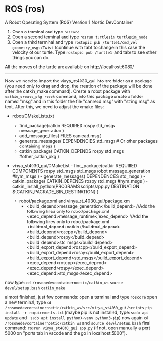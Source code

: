 
# ROS (ros)

A Robot Operating System (ROS) Version 1 Noetic DevContainer

1. Open a terminal and type `roscore`
2. Open a second terminal and type `rosrun turtlesim turtlesim_node`
3. Open a third terminal and type `rostopic pub /turtle1/cmd_vel geometry_msgs/Twist` (continue with tab) to change in this case the velocity of our turtle. Type `rostopic pub /turtle1` (and tab) to see other things you can do.

All the moves of the turtle are available on http://localhost:6080/


---------------------------------

Now we need to import the vinya_st4030_gui into src folder as a package (you need only to drag and drop, the creation of the package will be done after the catkin_make command).
Create a robot package with `catkin_create_pkg robot` command, into this package create a folder named "msg" and in this folder the file "canread.msg" with "string msg" as text.
After this, we need to adjust the cmake files:
  -  robot/CMakeLists.txt
      - find_package(catkin REQUIRED
        rospy
        std_msgs
        message_generation
        )
       - add_message_files(
         FILES
         canread.msg
         )
       - generate_messages(
         DEPENDENCIES
         std_msgs  # Or other packages containing msgs
         )
       - catkin_package(
          CATKIN_DEPENDS rospy std_msgs #other_catkin_pkg 
          )


  - vinya_st4030_gui/CMakeList
        -  find_package(catkin REQUIRED COMPONENTS
            rospy
            std_msgs
            std_msgs
            robot
            message_generation
            #hym_msgs
            )
        -  generate_messages(
           DEPENDENCIES
           std_msgs
           )
        - catkin_package(
           CATKIN_DEPENDS rospy std_msgs #hym_msgs
            )
         - catkin_install_python(PROGRAMS
            scripts/app.py
             DESTINATION ${CATKIN_PACKAGE_BIN_DESTINATION}
           )

    - robot/package.xml and vinya_st_4030_gui/package.xml
         - <build_depend>message_generation</build_depend>  //Add the following lines only to robot/package.xml
           <exec_depend>message_runtime</exec_depend>      //Add the following lines only to robot/package.xml
            <buildtool_depend>catkin</buildtool_depend>
            <build_depend>roscpp</build_depend>
            <build_depend>rospy</build_depend>
            <build_depend>std_msgs</build_depend>
            <build_export_depend>roscpp</build_export_depend>
            <build_export_depend>rospy</build_export_depend>
            <build_export_depend>std_msgs</build_export_depend>
            <exec_depend>roscpp</exec_depend>
            <exec_depend>rospy</exec_depend>
            <exec_depend>std_msgs</exec_depend>


now type: `cd /rosonedevcontainernoetic/catkin_ws`
`source devel/setup.bash`
`catkin_make`

almost finished, just few commands:
open a terminal and type `roscore`
open a new terminal, type `cd /rosonedevcontainernoetic/catkin_ws/src/vinya_st4030_gui/scripts`
`pip install -r requirements.txt` (maybe pip is not installed, type: `sudo apt update` and ` sudo apt install python3-venv python3-pip`)
now again `cd /rosonedevcontainernoetic/catkin_ws` and `source devel/setup.bash`
final command: `rosrun vinya_st4030_gui app.py` (if not, open manually a port 5000 on "ports tab in vscode and the go in localhost:5000").

























    
